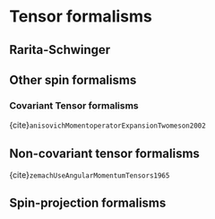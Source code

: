 # Tensor formalisms

## Rarita-Schwinger

## Other spin formalisms

### Covariant Tensor formalisms

<!-- cspell:ignore anisovich Momentoperator Twomeson -->

{cite}`anisovichMomentoperatorExpansionTwomeson2002`

## Non-covariant tensor formalisms

{cite}`zemachUseAngularMomentumTensors1965`

## Spin-projection formalisms
